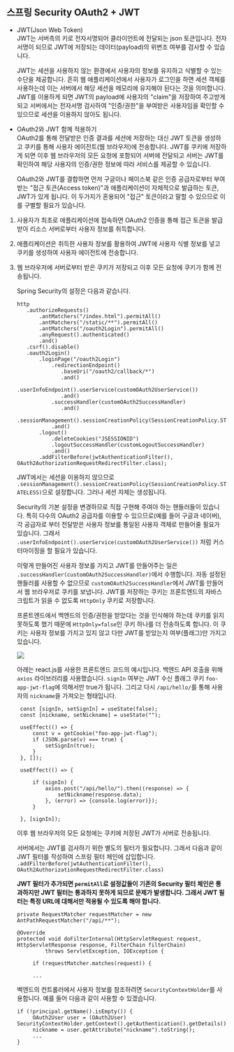 ## 스프링 Security OAuth2 + JWT
 
* JWT(Json Web Token)  
   JWT는 서버측의 키로 전자서명되어 클라이언트에 전달되는 json 토큰입니다. 전자서명이 되므로 JWT에 저장되는 데이터(payload)의 위변조 여부를 
   검사할 수 있습니다.
   
   JWT는 세션을 사용하지 않는 환경에서 사용자의 정보를 유지하고 식별할 수 있는 수단을 제공합니다. 흔히 웹 애플리케이션에서 사용자가 로그인을 하면 세션 객체를 사용하는데 이는 
   서버에서 해당 세션을 메모리에 유지해야 된다는 것을 의미합니다. JWT를 이용하게 되면 JWT의 payload에 사용자의 "claim"을 저장하여 주고받게 되고 
   서버에서는 전자서명 검사하여 "인증/권한"을 부여받은 사용자임을 확인할 수 있으므로 세션을 이용하지 않아도 됩니다.
   
* OAuth2와 JWT 함께 적용하기  
   OAuth2를 통해 전달받은 인증 결과를 세션에 저장하는 대신 
   JWT 토큰을 생성하고 쿠키를 통해 사용자 에이전트(웹 브라우저)에 전송합니다. JWT를 쿠키에 저장하게 되면 이후 웹 브라우저의 모든 요청에 포함되어 서버에 전달되고 
   서버는 JWT를 확인하여 해당 사용자의 인증/권한 정보에 따라 서비스를 제공할 수 있습니다.
   
   OAuth2와 JWT를 결합하면 먼저 구글이나 페이스북 같은 인증 공급자로부터 부여받는 "접근 토큰(Access token)"과 애플리케이션이 자체적으로 발급하는 토큰, JWT가 있게 됩니다.
   이 두가지가 혼용되어 "접근" 토큰이라고 말할 수 있으므로 이를 구별할 필요가 있습니다.
   
1. 사용자가 최초로 애플리케이션에 접속하면 OAuth2 인증을 통해 접근 토큰을 발급 받아 리소스 서버로부터 사용자 정보를 취득합니다.
2. 애플리케이션은 취득한 사용자 정보를 활용하여 JWT에 사용자 식별 정보를 넣고 쿠키를 생성하여 사용자 에이전트에 전송합니다.
3. 웹 브라우저에 서버로부터 받은 쿠키가 저장되고 이후 모든 요청에 쿠키가 함께 전송됩니다.

   Spring Security의 설정은 다음과 같습니다.
   
   ```
   http
      .authorizeRequests()
          .antMatchers("/index.html").permitAll()
          .antMatchers("/static/**").permitAll()
          .antMatchers("/oauth2Login").permitAll()
          .anyRequest().authenticated()
          .and()
      .csrf().disable()
      .oauth2Login()
          .loginPage("/oauth2Login")
              .redirectionEndpoint()
                 .baseUri("/oauth2/callback/*")
                 .and()
              .userInfoEndpoint().userService(customOAuth2UserService())
                 .and()                  
              .successHandler(customOAuth2SuccessHandler)                    
                 .and()
          .sessionManagement().sessionCreationPolicy(SessionCreationPolicy.STATELESS)
              .and()
          .logout()
              .deleteCookies("JSESSIONID")
              .logoutSuccessHandler(customLogoutSuccessHandler)
              .and()  
          .addFilterBefore(jwtAuthenticationFilter(), OAuth2AuthorizationRequestRedirectFilter.class); 
   ``` 
   
   JWT에서는 세션을 이용하지 않으므로 `.sessionManagement().sessionCreationPolicy(SessionCreationPolicy.STATELESS)`으로 설정합니다. 그러나 세션 자체는 생성됩니다.
   
             
   Security의 기본 설정을 변경하므로 직접 구현해 주여야 하는 핸들러들이 있습니다. 특히 다수의 OAuth2 공급자를 이용할 수 있으므로(예를 들어 구글과 네이버), 각 공급자로 부터 
   전달받은 사용자 정보를 통일된 사용자 객체로 만들어줄 필요가 있습니다. 그래서 `.userInfoEndpoint().userService(customOAuth2UserService())` 처럼 커스터마이징을 할 필요가 있습니다.
   
   
   이렇게 만들어진 사용자 정보를 가지고 JWT를 만들어주는 일은 `.successHandler(customOAuth2SuccessHandler)`에서 수행합니다. 자동 설정된 핸들러를 사용할 수 없으므로 `customOAuth2SuccessHandler`에서 JWT를 만들어서 
   웹 브라우저로 쿠키를 보냅니다. JWT를 저장하는 쿠키는 프론트엔드의 자바스크립트가 읽을 수 없도록 `HttpOnly` 쿠키로 저장합니다. 
   
   
   프론트엔드에서 백엔드의 인증/권한을 받았다는 것을 인식해야 하는데 쿠키를 읽지 못하도록 했기 때문에 `HttpOnly=false`인 쿠키 하나를 더 
   전송하도록 합니다. 이 쿠키는 사용자 정보를 가지고 있지 않고 다만 JWT를 받았는지 여부(플래그)만 가지고 있습니다. 
   
   <img src="https://github.com/kate-foo/SimpleSpringBoot/blob/oauth2-jwt/cookie.PNG"/>
   
   아래는 react.js를 사용한 프론트엔드 코드의 예시입니다. 백엔드 API 호출을 위해 `axios` 라이브러리를 사용했습니다. 
   `signIn` 여부는 JWT 수신 플래그 쿠키 `foo-app-jwt-flag`에 의해서만 true가 됩니다. 
   그리고 다시 `/api/hello/`를 통해 사용자의 `nickname`을 가져오는 형태입니다.
   
   ```
    const [signIn, setSignIn] = useState(false);
    const [nickname, setNickname] = useState("");
    
    useEffect(() => {
        const v = getCookie("foo-app-jwt-flag");
        if (JSON.parse(v) === true) {
            setSignIn(true);
        }
    }, []);
    
    useEffect(() => {
       
        if (signIn) {
            axios.post("/api/hello/").then((response) => {
                setNickname(response.data);
            }, (error) => {console.log(error)});
        }
        
    }, [signIn]);
   ```
      
   
   이후 웹 브라우저의 모든 요청에는 쿠키에 저장된 JWT가 서버로 전송됩니다. 
   
   
   서버에서는 JWT를 검사하기 위한 별도의 필터가 필요합니다. 그래서 
   다음과 같이 JWT 필터를 작성하여 스프링 필터 체인에 삽입합니다. `.addFilterBefore(jwtAuthenticationFilter(), OAuth2AuthorizationRequestRedirectFilter.class)`
   
   <b>JWT 필터가 추가되면 `permitAll`로 설정값들이 기존의 Security 필터 체인은 통과하지만 JWT 필터는 통과하지 못하게 되므로 문제가 발생합니다. 그래서 JWT 필터는 특정 URL에 대해서만 적용될 수 있도록 해야 합니다.</b>
   
   ```
   private RequestMatcher requestMatcher = new AntPathRequestMatcher("/api/**");
   
   @Override
   protected void doFilterInternal(HttpServletRequest request, HttpServletResponse response, FilterChain filterChain)
            throws ServletException, IOException {
        
        if (requestMatcher.matches(request)) {
        
        ...
   ```
   
   벡엔드의 컨트롤러에서 사용자 정보를 참조하려면 `SecurityContextHolder`를 사용합니다. 예를 들어 다음과 같이 사용할 수 있겠습니다.
         
   ```
   if (!principal.getName().isEmpty()) {
        OAuth2User user = (OAuth2User) SecurityContextHolder.getContext().getAuthentication().getDetails();
        nickname = user.getAttribute("nickname").toString();
        ...
   }       
   ```  
   